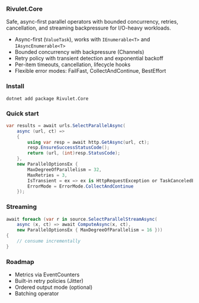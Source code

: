 ### Rivulet.Core

Safe, async-first parallel operators with bounded concurrency, retries, cancellation, and streaming backpressure for I/O-heavy workloads.

- Async-first (`ValueTask`), works with `IEnumerable<T>` and `IAsyncEnumerable<T>`
- Bounded concurrency with backpressure (Channels)
- Retry policy with transient detection and exponential backoff
- Per-item timeouts, cancellation, lifecycle hooks
- Flexible error modes: FailFast, CollectAndContinue, BestEffort

### Install
```dotnet add package Rivulet.Core```

### Quick start
```csharp
var results = await urls.SelectParallelAsync(
    async (url, ct) =>
    {
        using var resp = await http.GetAsync(url, ct);
        resp.EnsureSuccessStatusCode();
        return (url, (int)resp.StatusCode);
    },
    new ParallelOptionsEx {
        MaxDegreeOfParallelism = 32,
        MaxRetries = 3,
        IsTransient = ex => ex is HttpRequestException or TaskCanceledException,
        ErrorMode = ErrorMode.CollectAndContinue
    });
```

### Streaming

```csharp
await foreach (var r in source.SelectParallelStreamAsync(
    async (x, ct) => await ComputeAsync(x, ct),
    new ParallelOptionsEx { MaxDegreeOfParallelism = 16 }))
{
    // consume incrementally
}
```

### Roadmap

- Metrics via EventCounters
- Built-in retry policies (Jitter)
- Ordered output mode (optional)
- Batching operator